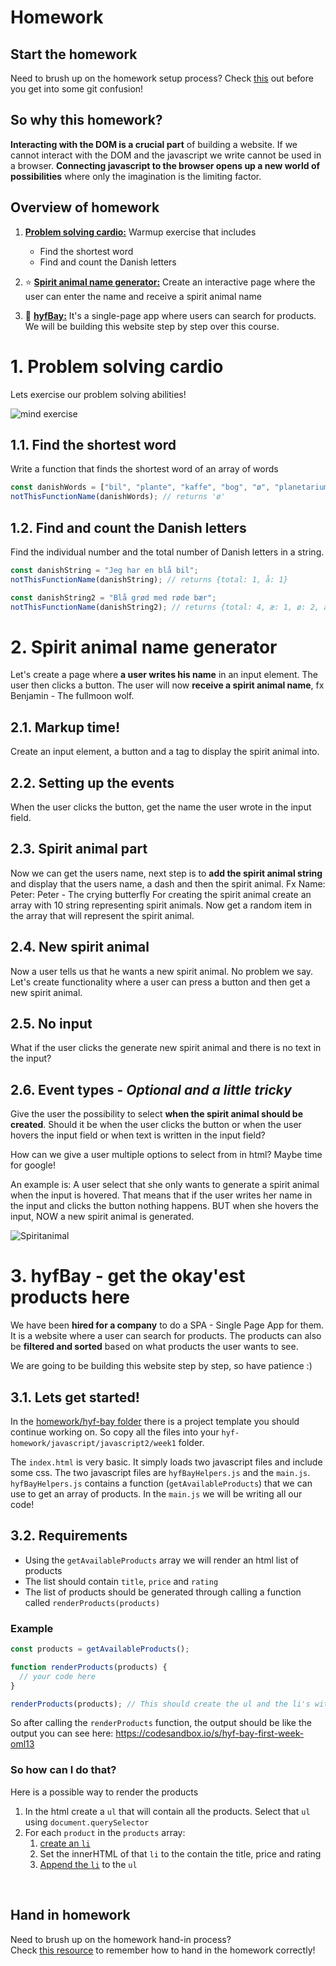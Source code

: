 # Homework

## Start the homework

Need to brush up on the homework setup process? Check [this](https://github.com/HackYourFuture-CPH/Git/blob/main/homework_hand_in.md) out before you get into some git confusion!

## So why this homework?

**Interacting with the DOM is a crucial part** of building a website. If we cannot interact with the DOM and the javascript we write cannot be used in a browser. **Connecting javascript to the browser opens up a new world of possibilities** where only the imagination is the limiting factor.

## Overview of homework

1. **[Problem solving cardio:](#1-problem-solving-cardio)** Warmup exercise that includes

   - Find the shortest word
   - Find and count the Danish letters

2. ⭐ **[Spirit animal name generator:](#2-spirit-animal-name-generator)** Create an interactive page where the user can enter the name and receive a spirit animal name

3. 🌟 **[hyfBay:](#hyfbay)** It's a single-page app where users can search for products. We will be building this website step by step over this course.

# 1. Problem solving cardio

Lets exercise our problem solving abilities!

![mind exercise](https://media.giphy.com/media/l41m04gr7tRet7Uas/giphy.gif)

## 1.1. Find the shortest word

Write a function that finds the shortest word of an array of words

```js
const danishWords = ["bil", "plante", "kaffe", "bog", "ø", "planetarium"];
notThisFunctionName(danishWords); // returns 'ø'
```

## 1.2. Find and count the Danish letters

Find the individual number and the total number of Danish letters in a string.

```js
const danishString = "Jeg har en blå bil";
notThisFunctionName(danishString); // returns {total: 1, å: 1}

const danishString2 = "Blå grød med røde bær";
notThisFunctionName(danishString2); // returns {total: 4, æ: 1, ø: 2, å: 1}
```

# 2. Spirit animal name generator

Let's create a page where **a user writes his name** in an input element. The user then clicks a button. The user will now **receive a spirit animal name**, fx Benjamin - The fullmoon wolf.

## 2.1. Markup time!

Create an input element, a button and a tag to display the spirit animal into.

## 2.2. Setting up the events

When the user clicks the button, get the name the user wrote in the input field.

## 2.3. Spirit animal part

Now we can get the users name, next step is to **add the spirit animal string** and display that the users name, a dash and then the spirit animal. Fx Name: Peter: Peter - The crying butterfly
For creating the spirit animal create an array with 10 string representing spirit animals. Now get a random item in the array that will represent the spirit animal.

## 2.4. New spirit animal

Now a user tells us that he wants a new spirit animal. No problem we say. Let's create functionality where a user can press a button and then get a new spirit animal.

## 2.5. No input

What if the user clicks the generate new spirit animal and there is no text in the input?

## 2.6. Event types - _Optional and a little tricky_

Give the user the possibility to select **when the spirit animal should be created**. Should it be when the user clicks the button or when the user hovers the input field or when text is written in the input field?

How can we give a user multiple options to select from in html? Maybe time for google!

An example is: A user select that she only wants to generate a spirit animal when the input is hovered. That means that if the user writes her name in the input and clicks the button nothing happens. BUT when she hovers the input, NOW a new spirit animal is generated.

![Spiritanimal](https://media.giphy.com/media/IMSq59ySKydYQ/giphy.gif)

# 3. hyfBay - get the okay'est products here <a id='hyfbay'></a>

We have been **hired for a company** to do a SPA - Single Page App for them. It is a website where a user can search for products. The products can also be **filtered and sorted** based on what products the user wants to see.

We are going to be building this website step by step, so have patience :)

## 3.1. Lets get started!

In the [homework/hyf-bay folder](homework/hyf-bay) there is a project template you should continue working on. So copy all the files into your `hyf-homework/javascript/javascript2/week1` folder.

The `index.html` is very basic. It simply loads two javascript files and include some css. The two javascript files are `hyfBayHelpers.js` and the `main.js`. `hyfBayHelpers.js` contains a function (`getAvailableProducts`) that we can use to get an array of products. In the `main.js` we will be writing all our code!

## 3.2. Requirements

- Using the `getAvailableProducts` array we will render an html list of products
- The list should contain `title`, `price` and `rating`
- The list of products should be generated through calling a function called `renderProducts(products)`

### Example

```js
const products = getAvailableProducts();

function renderProducts(products) {
  // your code here
}

renderProducts(products); // This should create the ul and the li's with the individual products details
```

So after calling the `renderProducts` function, the output should be like the output you can see here: https://codesandbox.io/s/hyf-bay-first-week-oml13

### So how can I do that?

Here is a possible way to render the products

1. In the html create a `ul` that will contain all the products. Select that `ul` using `document.querySelector`
2. For each `product` in the `products` array:
   1. [create an `li`](https://developer.mozilla.org/en-US/docs/Web/API/Document/createElement)
   2. Set the innerHTML of that `li` to the contain the title, price and rating
   3. [Append the `li`](https://developer.mozilla.org/en-US/docs/Web/API/Node/appendChild) to the `ul`

<br/>

## Hand in homework

Need to brush up on the homework hand-in process?<br/>
Check [this resource](https://github.com/HackYourFuture-CPH/Git/blob/main/homework_hand_in.md) to remember how to hand in the homework correctly!
